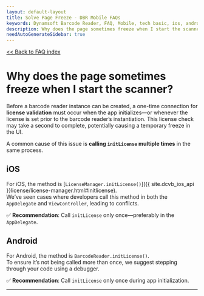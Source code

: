 ```yaml
---
layout: default-layout
title: Solve Page Freeze - DBR Mobile FAQs
keywords: Dynamsoft Barcode Reader, FAQ, Mobile, tech basic, ios, android, freeze, page, license
description: Why does the page sometimes freeze when I start the scanner? - DBR Mobile FAQs.
needAutoGenerateSidebar: true
---
```


[<< Back to FAQ index](../index.md#debugging--troubleshooting)

# Why does the page sometimes freeze when I start the scanner?

Before a barcode reader instance can be created, a one-time connection for **license validation** must occur when the app initializes—or whenever the license is set prior to the barcode reader’s instantiation. This license check may take a second to complete, potentially causing a temporary freeze in the UI.

A common cause of this issue is **calling `initLicense` multiple times** in the same process.

## iOS

For iOS, the method is [`LicenseManager.initLicense()`]({{ site.dcvb_ios_api }}license/license-manager.html#initlicense).  
We’ve seen cases where developers call this method in both the `AppDelegate` and `ViewController`, leading to conflicts.

✅ **Recommendation**: Call `initLicense` only once—preferably in the `AppDelegate`.

## Android

For Android, the method is `BarcodeReader.initLicense()`.  
To ensure it’s not being called more than once, we suggest stepping through your code using a debugger.

✅ **Recommendation**: Call `initLicense` only once during app initialization.

---
